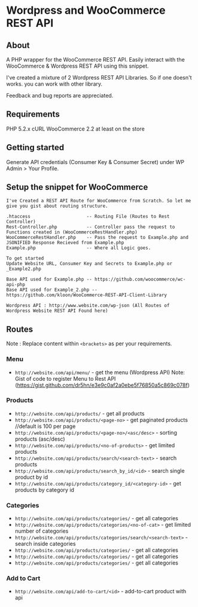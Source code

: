 Wordpress and WooCommerce REST API
=======================================

## About

A PHP wrapper for the WooCommerce REST API. Easily interact with the WooCommerce & Wordpress REST API using this snippet.

I've created a mixture of 2 Wordpress REST API Libraries. So if one doesn't works. you can work with other library.

Feedback and bug reports are appreciated.

## Requirements

PHP 5.2.x
cURL
WooCommerce 2.2 at least on the store

## Getting started

Generate API credentials (Consumer Key & Consumer Secret) under WP Admin > Your Profile.

## Setup the snippet for WooCommerce

```
I've Created a REST API Route for WooCommerce from Scratch. So let me give you gist about routing structure.

.htaccess                     -- Routing File (Routes to Rest Controller)
Rest-Controller.php           -- Controller pass the request to Functions created in (WooCommerceRestHandler.php)
WooCommerceRestHandler.php    -- Pass the request to Example.php and JSONIFIED Response Recieved from Example.php
Example.php                   -- Where all Logic goes.

To get started
Update Website URL, Consumer Key and Secrets to Example.php or _Example2.php

Base API used for Example.php -- https://github.com/woocommerce/wc-api-php
Base API used for Example_2.php -- https://github.com/kloon/WooCommerce-REST-API-Client-Library

Wordpress API : http://www.website.com/wp-json (All Routes of Wordpress Website REST API Found here)

```

## Routes

Note : Replace content within `<brackets>` as per your requirements.

### Menu

* `http://website.com/api/menu/` - get the menu (Wordpress API)
Note: Gist of code to register Menu to Rest API (https://gist.github.com/dr5hn/e3e9c0af2a0ebe5f76850a5c869c078f)

### Products

* `http://website.com/api/products/` - get all products
* `http://website.com/api/products/<page-no>` - get paginated products //default is 100 per page
* `http://website.com/api/products/<page-no>/<asc/desc>` - sorting products (asc/desc)
* `http://website.com/api/products/<no-of-products>` - get limited products
* `http://website.com/api/products/search/<search-text>` - search products
* `http://website.com/api/products/search_by_id/<id>` - search single product by id
* `http://website.com/api/products/category_id/<category-id>` - get products by category id


### Categories
* `http://website.com/api/products/categories/` - get all categories
* `http://website.com/api/products/categories/<no-of-cat>` - get limited number of categories
* `http://website.com/api/products/categories/search/<search-text>` - search inside categories
* `http://website.com/api/products/categories/` - get all categories
* `http://website.com/api/products/categories/` - get all categories
* `http://website.com/api/products/categories/` - get all categories


### Add to Cart
* `http://website.com/api/add-to-cart/<id>` - add-to-cart product with api
